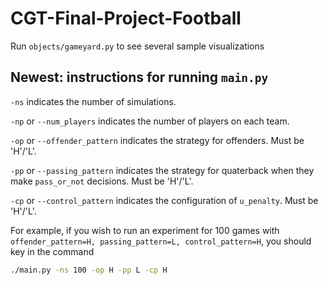 # CGT-Final-Project-Football

Run `objects/gameyard.py` to see several sample visualizations

## Newest: instructions for running `main.py`

`-ns` indicates the number of simulations.

`-np` or `--num_players` indicates the number of players on each team.

`-op` or `--offender_pattern` indicates the strategy for offenders. Must be 'H'/'L'.

`-pp` or `--passing_pattern` indicates the strategy for quaterback when they make `pass_or_not` decisions. Must be 'H'/'L'.

`-cp` or `--control_pattern` indicates the configuration of `u_penalty`. Must be 'H'/'L'.

For example, if you wish to run an experiment for 100 games with `offender_pattern=H, passing_pattern=L, control_pattern=H`, you should key in the command

```bash
./main.py -ns 100 -op H -pp L -cp H
```

